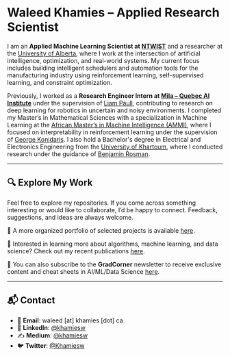 # Waleed Khamies – Applied Research Scientist

I am an **Applied Machine Learning Scientist at [NTWIST](https://ntwist.com)** and a researcher at the [University of Alberta](https://apps.ualberta.ca/directory/person/khamies), where I work at the intersection of artificial intelligence, optimization, and real-world systems. My current focus includes building intelligent schedulers and automation tools for the manufacturing industry using reinforcement learning, self-supervised learning, and constraint optimization.

Previously, I worked as a **Research Engineer Intern at [Mila – Quebec AI Institute](https://mila.quebec/)** under the supervision of [Liam Paull](https://liampaull.ca/), contributing to research on deep learning for robotics in uncertain and noisy environments. I completed my Master’s in Mathematical Sciences with a specialization in Machine Learning at the [African Master’s in Machine Intelligence (AMMI)](https://aimsammi.org/), where I focused on interpretability in reinforcement learning under the supervision of [George Konidaris](http://cs.brown.edu/people/gdk/). I also hold a Bachelor's degree in Electrical and Electronics Engineering from the [University of Khartoum](https://www.uofk.edu/en), where I conducted research under the guidance of [Benjamin Rosman](https://www.benjaminrosman.com/).

---

## 🔍 Explore My Work

Feel free to explore my repositories. If you come across something interesting or would like to collaborate, I’d be happy to connect. Feedback, suggestions, and ideas are always welcome.

📂 A more organized portfolio of selected projects is available [here](https://waleed.khamies.ca/projects/).

📰 Interested in learning more about algorithms, machine learning, and data science? Check out my recent publications [here](https://publication.gradcorner.ca/).

🧠 You can also subscribe to the **GradCorner** newsletter to receive exclusive content and cheat sheets in AI/ML/Data Science [here](https://publication.gradcorner.ca/).

---

## 📬 Contact

- 📧 **Email**: waleed [at] khamies [dot] ca  
- 🔗 **LinkedIn**: [@khamiesw](https://www.linkedin.com/in/khamiesw/)  
- ✍️ **Medium**: [@khamiesw](https://medium.com/@khamiesw)  
- 🐦 **Twitter**: [@Khamiesw](https://twitter.com/Khamiesw)  
